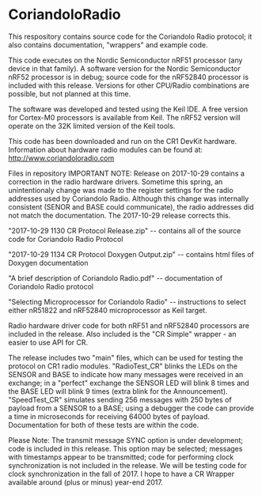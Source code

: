 # CoriandoloRadio
This respository contains source code for the Coriandolo Radio protocol; it also contains documentation, "wrappers" and example code.

This code executes on the Nordic Semiconductor nRF51 processor (any device in that family).  A software version for the Nordic Semiconductor nRF52 processor is in debug; source code for the nRF52840 processor is included with this release.  Versions for other CPU/Radio combinations are possible, but not planned at this time.

The software was developed and tested using the Keil IDE.  A free version for Cortex-M0 processors is available from Keil.  The nRF52 version will operate on the 32K limited version of the Keil tools.

This code has been downloaded and run on the CR1 DevKit hardware.  Information about hardware radio modules can be found at: http://www.coriandoloradio.com


Files in repository
IMPORTANT NOTE: Release on 2017-10-29 contains a correction in the radio hardware drivers.  Sometime this spring, an unintentionaly change was made to the register settings for the radio addresses used by Coriandolo Radio.  Although this change was internally consistent (SENOR and BASE could communicate), the radio addresses did not match the documentation.  The 2017-10-29 release corrects this.

"2017-10-29 1130 CR Protocol Release.zip"  -- contains all of the source code for Coriandolo Radio Protocol 

"2017-10-29 1134 CR Protocol Doxygen Output.zip" -- contains html files of Doxygen documentation

"A brief description of Coriandolo Radio.pdf" -- documentation of Coriandolo Radio protocol

"Selecting Microprocessor for Coriandolo Radio" -- instructions to select either nR51822 and nRF52840 microprocessor as Keil target.


Radio hardware driver code for both nRF51 and nRF52840 processors are included in the release.  Also included is the "CR Simple" wrapper - an easier to use API for CR.

The release includes two "main" files, which can be used for testing the protocol on CR1 radio modules.  "RadioTest_CR" blinks the LEDs on the SENSOR and BASE to indicate how many messages were received in an exchange; in a "perfect" exchange the SENSOR LED will blink 8 times and the BASE LED will blink 9 times (extra blink for the Announcement).  "SpeedTest_CR" simulates sending 256 messages with 250 bytes of payload from a SENSOR to a BASE; using a debugger the code can provide a time in microseconds for receiving 64000 bytes of payload.  Documentation for both of these tests are within the code.

Please Note:  The transmit message SYNC option is under development; code is included in this release.  This option may be selected; messages with timestamps appear to be transmitted; code for performing clock synchronization is not included in the release.  We will be testing code for clock synchronization in the fall of 2017.  I hope to have a CR Wrapper available around (plus or minus) year-end 2017.

